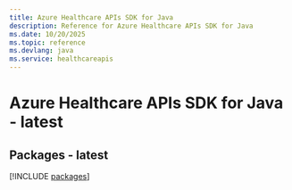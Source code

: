 ```yaml
---
title: Azure Healthcare APIs SDK for Java
description: Reference for Azure Healthcare APIs SDK for Java
ms.date: 10/20/2025
ms.topic: reference
ms.devlang: java
ms.service: healthcareapis
---
```

# Azure Healthcare APIs SDK for Java - latest
## Packages - latest
[!INCLUDE [packages](healthcare-apis-index.md)]